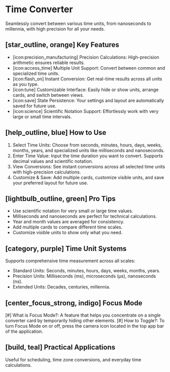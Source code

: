 # Time Converter
Seamlessly convert between various time units, from nanoseconds to millennia, with high precision for all your needs.

## [star_outline, orange] Key Features
- [icon:precision_manufacturing] Precision Calculations: High-precision arithmetic ensures reliable results.
- [icon:access_time] Multiple Unit Support: Convert between common and specialized time units.
- [icon:flash_on] Instant Conversion: Get real-time results across all units as you type.
- [icon:tune] Customizable Interface: Easily hide or show units, arrange cards, and switch between views.
- [icon:save] State Persistence: Your settings and layout are automatically saved for future use.
- [icon:science] Scientific Notation Support: Effortlessly work with very large or small time intervals.

## [help_outline, blue] How to Use
1. Select Time Units: Choose from seconds, minutes, hours, days, weeks, months, years, and specialized units like milliseconds and nanoseconds.
2. Enter Time Value: Input the time duration you want to convert. Supports decimal values and scientific notation.
3. View Conversions: See instant conversions across all selected time units with high-precision calculations.
4. Customize & Save: Add multiple cards, customize visible units, and save your preferred layout for future use.

## [lightbulb_outline, green] Pro Tips
- Use scientific notation for very small or large time values.
- Milliseconds and nanoseconds are perfect for technical calculations.
- Year and month values are averaged for consistency.
- Add multiple cards to compare different time scales.
- Customize visible units to show only what you need.

## [category, purple] Time Unit Systems
Supports comprehensive time measurement across all scales:
- Standard Units: Seconds, minutes, hours, days, weeks, months, years.
- Precision Units: Milliseconds (ms), microseconds (μs), nanoseconds (ns).
- Extended Units: Decades, centuries, millennia.

## [center_focus_strong, indigo] Focus Mode
[#] What is Focus Mode?: A feature that helps you concentrate on a single converter card by temporarily hiding other elements.
[#] How to Toggle?: To turn Focus Mode on or off, press the camera icon located in the top app bar of the application.

## [build, teal] Practical Applications
Useful for scheduling, time zone conversions, and everyday time calculations.
